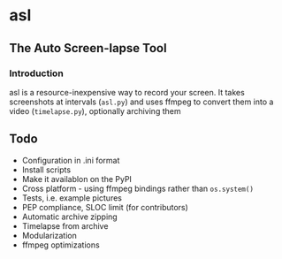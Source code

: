 # asl
## The Auto Screen-lapse Tool

### Introduction

asl is a resource-inexpensive way to record your screen. It takes screenshots at intervals (`asl.py`) and uses ffmpeg to convert them into a video (`timelapse.py`), optionally archiving them

## Todo

+ Configuration in .ini format
+ Install scripts
+ Make it availablon on the PyPI
+ Cross platform - using ffmpeg bindings rather than `os.system()`
+ Tests, i.e. example pictures
+ PEP compliance, SLOC limit (for contributors)
+ Automatic archive zipping 
+ Timelapse from archive
+ Modularization
+ ffmpeg optimizations

